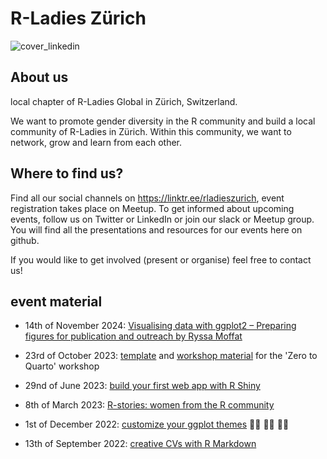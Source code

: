 # R-Ladies Zürich
![cover_linkedin](https://github.com/rladies-zurich/.github/assets/57837177/758dedc1-f417-461d-925c-89c38eee6aed)


## About us

local chapter of R-Ladies Global in Zürich, Switzerland.

We want to promote gender diversity in the R community and build a local community of R-Ladies in Zürich. Within this community, we want to network, grow and learn from each other. 




## Where to find us? 

Find all our social channels on https://linktr.ee/rladieszurich, 
event registration takes place on Meetup. To get informed about upcoming events, follow us on Twitter or LinkedIn or join our slack or Meetup group. You will find all the presentations and resources for our events here on github.

If you would like to get involved (present or organise) feel free to contact us!




## event material

* 14th of November 2024: [Visualising data with ggplot2 – Preparing figures for publication and outreach by Ryssa Moffat](https://github.com/rladies-zurich/14_11_2024_ggplot2_workshop_by_ryssa)
* 23rd of October 2023: [template](https://github.com/rladies-zurich/template-02quarto) and [workshop material](https://github.com/rladies-zurich/workshop-02quarto) for the 'Zero to Quarto' workshop
* 29nd of June 2023: [build your first web app with R Shiny](https://github.com/rladies-zurich/r-shiny)
* 8th of March 2023: [R-stories: women from the R community](https://github.com/rladies-zurich/.github/files/11452517/R-STORIES_.WOMEN.FROM.THE.R-COMMUNITY.pptx)

* 1st of December 2022: [customize your ggplot themes](https://github.com/rladies-zurich/ggplot_theme) :woman_artist: :woman_technologist: :woman_student:
* 13th of September 2022: [creative CVs with R Markdown](https://github.com/rladies-zurich/CV_with_vitae)
